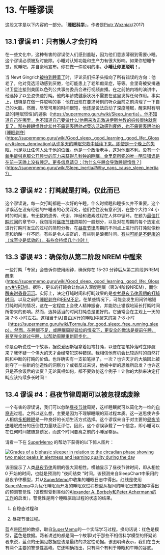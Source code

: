 # 13. 午睡谬误

这段文字是以下内容的一部分。「**[睡眠科学](https://supermemo.guru/wiki/Science_of_sleep)**」，作者是[Piotr Wozniak](https://supermemo.guru/wiki/Piotr_Wozniak)(2017)

## 13.1 谬误 #1：只有懒人才会打盹

在一些文化中，这种有害的谬误使人们感到羞耻，因为他们意志薄弱到需要小睡。这个谬误必须被及时废除。小睡对认知功能和生产力有很大影响。如果你想睡午觉，就睡吧，并自豪地宣布。你在做一件聪明的事。**小睡让你更聪明！**。

当 Newt Gingrich[被拍到睡着了](http://abcnews.go.com/blogs/politics/2012/03/i-understand-you-have-a-panel-gingrich-says-to-panel-less-aipac/)时，评论员们把矛头指向了所有错误的方向：他老了，他对竞选活动感到厌倦，他可能患上了老年痴呆症，等等。金里奇被安排通过卫星连接到美国以色列公共事务委员会进行视频直播。在之前帕内塔的演讲中，他选择了以坐姿快速打盹。他的年龄或健康状况不需要在这里发挥任何作用。事实上，纽特是在做一件聪明的事：他在出现在要求苛刻的听众面前之前清理了一下自己的大脑。然而，尽管可用的时间很短，他还是设法启动了深度睡眠，醒来时有明显的[睡眠惯性]的迹象（https://supermemo.guru/wiki/Sleep_inertia）。他不知道自己在哪里，也不知道自己要做什么!他用来攻击激进伊斯兰教的桩线很快就恢复了。那些睡眠惯性症状并不需要表明他对竞选活动感到疲倦，也不需要表明他的[睡眠剥夺](https://supermemo.guru/wiki/Good_sleep,_good_learning,_good_life:_Glossary#sleep_deprivation)从许多天的睡眠欠款中延续下来。即使是一个晚上的失眠，也足以让任何人处于他的位置。他是一个政治老手，这对他很不利。没有一个新手能够克服公开睡觉的压力来获得几秒钟的睡眠。金里奇所犯的唯一明显错误是在前一天晚上没有睡足。更多信息请见：[为什么午睡会导致睡眠惰性？](https://supermemo.guru/wiki/Sleep_inertia#Why_naps_cause_sleep_inertia?）

## 13.2 谬误 #2：打盹就是打盹，仅此而已

这个谬误说，每一次打盹都是一次好的午睡。什么时候睡和睡多久并不重要。这个谬误活在没有经验的午睡者的心灵深处，他们往往没有意识到，在整个大约 24 小时的时间里，有无数的遗传、代谢、神经和激素过程在人体中循环。在题为[最佳打盹时间](https://supermemo.guru/wiki/Best_time_for_napping#Best_nap_timing)的章节中，我包括对[昼夜节律](https://supermemo.guru/wiki/Good_sleep,_good_learning,_good_life:_Glossary#circadian_sleep_component)周期的一般划分，以及对在周期的每个选定点进行打盹时发生的过程的简短分析。在[昼夜节律](https://supermemo.guru/wiki/Good_sleep,_good_learning,_good_life:_Glossary#circadian_sleep_component)周期的不同点上进行的打盹就像粉笔和奶酪一样不同。有些是令人振奋的，有些则是浪费时间。[有些可能是不健康的（或至少是低效的）。有些会持续几个小时！](https://supermemo.guru/wiki/Best_time_for_napping#Best_nap_timing)

## 13.3 谬误 #3：确保你从第二阶段 NREM 中醒来

一些打盹「专家」会告诉你使用闹钟，确保你在 15-20 分钟后从第二阶段[NREM]醒来(https://supermemo.guru/wiki/Good_sleep,_good_learning,_good_life:_Glossary#NREM)。据称，更长的打盹会让你进入深度睡眠（第3/4阶段NREM），而你[醒来时昏昏沉沉](https://supermemo.guru/wiki/Sleep_inertia)。实际上，决定打盹时间和打盹效果的是[参考昼夜节律周期的打盹时间](https://supermemo.guru/wiki/Best_time_for_napping#Best_nap_timing)，以及之前的[睡眠剥夺](https://supermemo.guru/wiki/Good_sleep,_good_learning,_good_life:_Glossary#sleep_deprivation)和[REM不足](https://supermemo.guru/wiki/How_do_we_fall_asleep%3F#REM_rebound_hypothesis)。在某些情况下，可能会发生用闹钟缩短打盹时间的情况，这在一定程度上会使人精神振奋，并能防止错误地延长打盹时间所带来的影响。然而，选择适当的时间打盹总是更好的。它通常会在主观上一天的第 7-8 小时左右。这相当于从[自由运行的睡眠]中醒来的第 7-8 小时（https://supermemo.guru/wiki/Formula_for_good_sleep:_free_running_sleep）。然而，在睡眠不足，或睡眠周期错位的情况下，更安全的做法是提前午睡，甚至完全跳过午睡，以帮助周期重新同步化。

你是否听说过一个故事，据说爱因斯坦拿着铅笔打盹，以便在铅笔掉落时立即醒来？我怀疑一个伟大的天才会经常犯这种错误。我相信他有机会比较适时的自然打盹和中断的打盹的价值。也许确实有一支铅笔掉了。一次？也许天才的大脑因此被剥夺了一些新的创造性的洞察力？或者反过来说，他被中断的思维所启发？也许这只是茶余饭后的谈资？无论真相如何，都不要效仿这个例子！让你的大脑来决定打盹应该持续多长时间！

## 13.4 谬误 #4：昼夜节律周期可以被忽视或废除

一个有害的谬误说，我们可以忽略[昼夜节律](https://supermemo.guru/wiki/Good_sleep,_good_learning,_good_life:_Glossary#circadian_sleep_component)周期，这样睡眠就可以简化为一维的[自稳态](https://supermemo.guru/wiki/Good_sleep,_good_learning,_good_life:_Glossary#homeostatic_sleep_component)过程。之所以这么想，主要是因为不理解睡眠的双过程本质。这一迷思使许多人相信[多相睡眠](https://supermemo.guru/wiki/Good_sleep,_good_learning,_good_life:_Glossary#polyphasic_sleep)是一种良好的长期生活方式选择。这个谬误来自于对主要的[昼夜节律](https://supermemo.guru/wiki/Good_sleep,_good_learning,_good_life:_Glossary#circadian_sleep_component)睡眠成分的压倒性力量缺乏评估。因此，这个谬误承载了一个信念，即小睡可以在任何时间被随意诱发，而这个时间要离之前的小睡足够远。

请看一下在 [SuperMemo](https://supermemo.guru/wiki/Good_sleep,_good_learning,_good_life:_Glossary#SuperMemo) 的帮助下获得的以下惊人图片：

[![Grades of a biphasic sleeper in relation to the circadian phase showing two major peaks in alertness and learning quality during the day](https://supermemo.guru/images/2/27/Grades_vs_circadian_phase_%28biphasic_sleeper%29.jpg)](https://supermemo.guru/wiki/File:Grades_vs_circadian_phase_(biphasic_sleeper).jpg)

该图显示了人类[昼夜节律](https://supermemo.guru/wiki/Good_sleep,_good_learning,_good_life:_Glossary#circadian_sleep_component)周期的强大双相性。横轴显示了昼夜节律时间，即从相位 0 开始的时间，也就是预测的 "夜间结束 "时间。该预测来自SleepChart中采用的昼夜节律模型，并从[SuperMemo](https://supermemo.guru/wiki/Good_sleep,_good_learning,_good_life:_Glossary#SuperMemo)中收集的睡眠日志中得出。红线是使用[SuperMemo](https://supermemo.guru/wiki/Good_sleep,_good_learning,_good_life:_Glossary#SuperMemo)中为优化睡眠而开发的睡眠双过程模型从相同的睡眠日志数据中得出的预测警觉性（该模型受到类似的[Alexander A. Borbely和Peter Achermann的工作](https://supermemo.guru/wiki/How_do_we_fall_asleep%3F#Borbély_model)的启发）。警觉性是两个睡眠驱动过程的状态的结果。

1. 自稳态过程和

2. 昼夜节律过程。

蓝点是[回想](https://supermemo.guru/wiki/Good_sleep,_good_learning,_good_life:_Glossary#recall)的数据，取自[SuperMemo](https://supermemo.guru/wiki/Good_sleep,_good_learning,_good_life:_Glossary#SuperMemo)的一个实际学习过程。换句话说：红色是模型，蓝色是数据。两者讲述的都是同一个故事!对于那些不相信科学模型的怀疑论者来说，蓝点的无偏见数据应该是最终的决定性论据。该图明确表示，我们在白天有两个主要的警觉性高峰。它还明确指出，只有两个有利于睡眠和午睡的谷底。